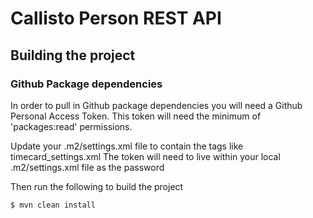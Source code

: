 # Callisto Person REST API

## Building the project

### Github Package dependencies
In order to pull in Github package dependencies you will need a Github Personal Access Token.
This token will need the minimum of 'packages:read' permissions.

Update your .m2/settings.xml file to contain the <servers><server> tags like timecard_settings.xml
The token will need to live within your local .m2/settings.xml file as the password

Then run the following to build the project

```sh
$ mvn clean install
```